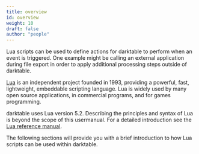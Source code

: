 ```yaml
---
title: overview
id: overview
weight: 10
draft: false
author: "people"
---
```


Lua scripts can be used to define actions for darktable to perform when an event is triggered. One example might be calling an external application during file export in order to apply additional processing steps outside of darktable.

[Lua](http://www.lua.org/) is an independent project founded in 1993, providing a powerful, fast, lightweight, embeddable scripting language. Lua is widely used by many open source applications, in commercial programs, and for games programming.

darktable uses Lua version 5.2. Describing the principles and syntax of Lua is beyond the scope of this usermanual. For a detailed introduction see the [Lua reference manual](http://www.lua.org/manual/5.2/manual.html).

The following sections will provide you with a brief introduction to how Lua scripts can be used within darktable.
